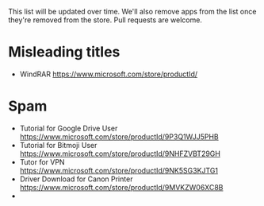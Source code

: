This list will be updated over time. We'll also remove apps from the list once they're removed from the store. Pull requests are welcome.

# Misleading titles
- WindRAR https://www.microsoft.com/store/productId/

# Spam
- Tutorial for Google Drive User https://www.microsoft.com/store/productId/9P3Q1WJJ5PHB
- Tutorial for Bitmoji User https://www.microsoft.com/store/productId/9NHFZVBT29GH
- Tutor for VPN https://www.microsoft.com/store/productId/9NK5SG3KJTG1
- Driver Download for Canon Printer https://www.microsoft.com/store/productId/9MVKZW06XC8B
- 
